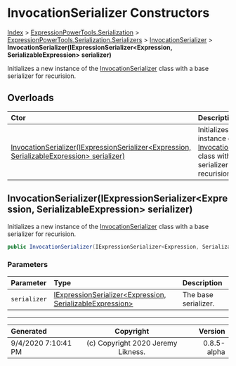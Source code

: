 ﻿# InvocationSerializer Constructors

[Index](../index.md) > [ExpressionPowerTools.Serialization](ExpressionPowerTools.Serialization.a.md) > [ExpressionPowerTools.Serialization.Serializers](ExpressionPowerTools.Serialization.Serializers.n.md) > [InvocationSerializer](ExpressionPowerTools.Serialization.Serializers.InvocationSerializer.cs.md) > **InvocationSerializer(IExpressionSerializer&lt;Expression, SerializableExpression> serializer)**

Initializes a new instance of the [InvocationSerializer](ExpressionPowerTools.Serialization.Serializers.InvocationSerializer.cs.md) class
            with a base serializer for recurision.

## Overloads

| Ctor | Description |
| :-- | :-- |
| [InvocationSerializer(IExpressionSerializer&lt;Expression, SerializableExpression> serializer)](#invocationserializeriexpressionserializerexpression-serializableexpression-serializer) | Initializes a new instance of the [InvocationSerializer](ExpressionPowerTools.Serialization.Serializers.InvocationSerializer.cs.md) class            with a base serializer for recurision. |

## InvocationSerializer(IExpressionSerializer&lt;Expression, SerializableExpression> serializer)

Initializes a new instance of the [InvocationSerializer](ExpressionPowerTools.Serialization.Serializers.InvocationSerializer.cs.md) class
            with a base serializer for recurision.

```csharp
public InvocationSerializer(IExpressionSerializer<Expression, SerializableExpression> serializer)
```

### Parameters

| Parameter | Type | Description |
| :-- | :-- | :-- |
| `serializer` | [IExpressionSerializer&lt;Expression, SerializableExpression>](ExpressionPowerTools.Serialization.Signatures.IExpressionSerializer`2.i.md) | The base serializer. |



---

| Generated | Copyright | Version |
| :-- | :-: | --: |
| 9/4/2020 7:10:41 PM | (c) Copyright 2020 Jeremy Likness. | 0.8.5-alpha |
